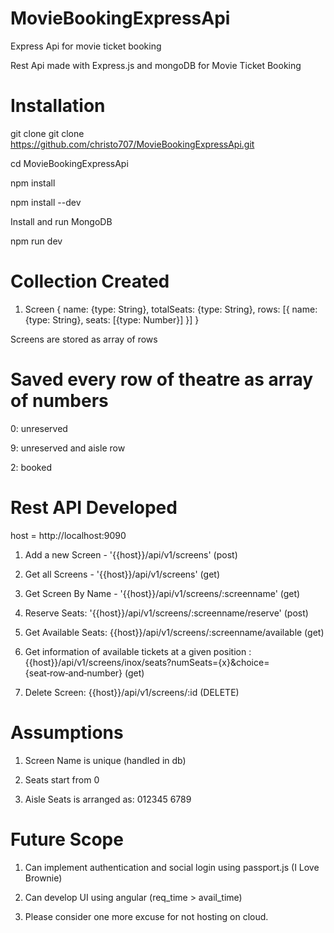 # MovieBookingExpressApi
Express Api for movie ticket booking

Rest Api made with Express.js and mongoDB for Movie Ticket Booking

# Installation 

git clone git clone https://github.com/christo707/MovieBookingExpressApi.git

cd MovieBookingExpressApi

npm install

npm install --dev

Install and run MongoDB

npm run dev

# Collection Created

1. Screen
{
name: {type: String},
totalSeats: {type: String},
 rows: [{
    name: {type: String},
    seats: [{type: Number}]
  }]
 }
 
 Screens are stored as array of rows
 
 # Saved every row of theatre as array of numbers

0: unreserved

9: unreserved and aisle row

2: booked
 
 # Rest API Developed 
 
 host = http://localhost:9090
 
 1. Add a new Screen - '{{host}}/api/v1/screens' (post)
 
 2. Get all Screens - '{{host}}/api/v1/screens' (get)
 
 3. Get Screen By Name - '{{host}}/api/v1/screens/:screenname' (get)
 
 4. Reserve Seats: '{{host}}/api/v1/screens/:screenname/reserve' (post)

5. Get Available Seats: {{host}}/api/v1/screens/:screenname/available (get)

6. Get information of available tickets at a given position : {{host}}/api/v1/screens/inox/seats?numSeats={x}&choice=                                                 {seat‑row‑and‑number}       (get)

7. Delete Screen: {{host}}/api/v1/screens/:id           (DELETE)



# Assumptions

1. Screen Name is unique    (handled in db)

2. Seats start from 0

3. Aisle Seats is arranged as:    012345              6789

# Future Scope

1. Can implement authentication and social login using passport.js     (I Love Brownie)

2. Can develop UI using angular     (req_time > avail_time)

3. Please consider one more excuse for not hosting on cloud.
 
 
